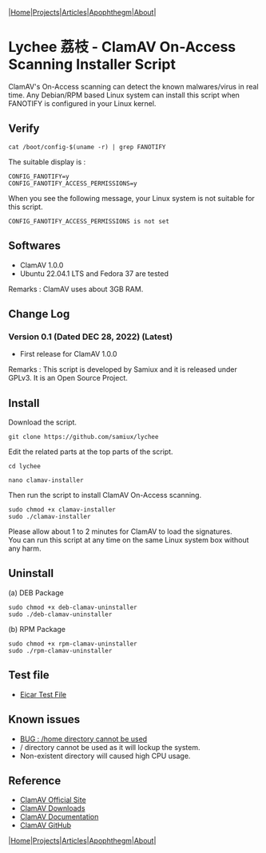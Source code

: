|[Home](/README.md)|[Projects](/projects.md)|[Articles](/articles.md)|[Apophthegm](/apophthegm.md)|[About](/about.md)|

# Lychee 荔枝 - ClamAV On-Access Scanning Installer Script

ClamAV's On-Access scanning can detect the known malwares/virus in real time.  Any Debian/RPM based Linux system can install this script when FANOTIFY is configured in your Linux kernel.

## Verify

```
cat /boot/config-$(uname -r) | grep FANOTIFY
```

The suitable display is :

```
CONFIG_FANOTIFY=y
CONFIG_FANOTIFY_ACCESS_PERMISSIONS=y
```

When you see the following message, your Linux system is not suitable for this script.

```
CONFIG_FANOTIFY_ACCESS_PERMISSIONS is not set
``` 

## Softwares

- ClamAV 1.0.0
- Ubuntu 22.04.1 LTS and Fedora 37 are tested

Remarks : ClamAV uses about 3GB RAM.

## Change Log

### Version 0.1 (Dated DEC 28, 2022) (Latest)
- First release for ClamAV 1.0.0

Remarks : This script is developed by Samiux and it is released under GPLv3.  It is an Open Source Project.

## Install

Download the script.
```
git clone https://github.com/samiux/lychee
```

Edit the related parts at the top parts of the script.
```
cd lychee

nano clamav-installer
```

Then run the script to install ClamAV On-Access scanning.
```
sudo chmod +x clamav-installer
sudo ./clamav-installer
```
Please allow about 1 to 2 minutes for ClamAV to load the signatures.   
You can run this script at any time on the same Linux system box without any harm.

## Uninstall

(a) DEB Package
```
sudo chmod +x deb-clamav-uninstaller
sudo ./deb-clamav-uninstaller
``` 

(b) RPM Package
```
sudo chmod +x rpm-clamav-uninstaller
sudo ./rpm-clamav-uninstaller
``` 

## Test file
- [Eicar Test File](https://www.eicar.org/download-anti-malware-testfile/)  

## Known issues

- [BUG : /home directory cannot be used](https://github.com/Cisco-Talos/clamav/issues/799)
- / directory cannot be used as it will lockup the system.
- Non-existent directory will caused high CPU usage.

## Reference

- [ClamAV Official Site](https://www.clamav.net/)  
- [ClamAV Downloads](https://www.clamav.net/downloads)  
- [ClamAV Documentation](https://docs.clamav.net/)  
- [ClamAV GitHub](https://github.com/Cisco-Talos/clamav)  

|[Home](/README.md)|[Projects](/projects.md)|[Articles](/articles.md)|[Apophthegm](/apophthegm.md)|[About](/about.md)|
